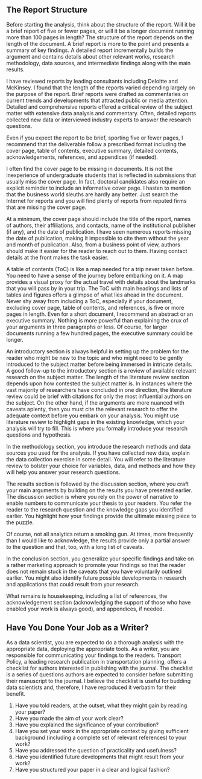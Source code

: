 
## The Report Structure

Before starting the analysis, think about the structure of the report. Will it be a brief report of five or fewer pages, or will it be a longer document running more than 100 pages in length? The structure of the report depends on the length of the document. A brief report is more to the point and presents a summary of key findings. A detailed report incrementally builds the argument and contains details about other relevant works, research methodology, data sources, and intermediate findings along with the main results.

I have reviewed reports by leading consultants including Deloitte and McKinsey. I found that the length of the reports varied depending largely on the purpose of the report. Brief reports were drafted as commentaries on current trends and developments that attracted public or media attention. Detailed and comprehensive reports offered a critical review of the subject matter with extensive data analysis and commentary. Often, detailed reports collected new data or interviewed industry experts to answer the research questions.

Even if you expect the report to be brief, sporting five or fewer pages, I recommend that the deliverable follow a prescribed format including the cover page, table of contents, executive summary, detailed contents, acknowledgements, references, and appendices (if needed).

I often find the cover page to be missing in documents. It is not the inexperience of undergraduate students that is reflected in submissions that usually miss the cover page. In fact, doctoral candidates also require an explicit reminder to include an informative cover page. I hasten to mention that the business world sleuths are hardly any better. Just search the Internet for reports and you will find plenty of reports from reputed firms that are missing the cover page.

At a minimum, the cover page should include the title of the report, names of authors, their affiliations, and contacts, name of the institutional publisher (if any), and the date of publication. I have seen numerous reports missing the date of publication, making it impossible to cite them without the year and month of publication. Also, from a business point of view, authors should make it easier for the reader to reach out to them. Having contact details at the front makes the task easier.

A table of contents (ToC) is like a map needed for a trip never taken before. You need to have a sense of the journey before embarking on it. A map provides a visual proxy for the actual travel with details about the landmarks that you will pass by in your trip. The ToC with main headings and lists of tables and figures offers a glimpse of what lies ahead in the document. Never shy away from including a ToC, especially if your document, excluding cover page, table of contents, and references, is five or more pages in length. Even for a short document, I recommend an abstract or an executive summary. Nothing is more powerful than explaining the crux of your arguments in three paragraphs or less. Of course, for larger documents running a few hundred pages, the executive summary could be longer.

An introductory section is always helpful in setting up the problem for the reader who might be new to the topic and who might need to be gently introduced to the subject matter before being immersed in intricate details. A good follow-up to the introductory section is a review of available relevant research on the subject matter. The length of the literature review section depends upon how contested the subject matter is. In instances where the vast majority of researchers have concluded in one direction, the literature review could be brief with citations for only the most influential authors on the subject. On the other hand, if the arguments are more nuanced with caveats aplenty, then you must cite the relevant research to offer the adequate context before you embark on your analysis. You might use literature review to highlight gaps in the existing knowledge, which your analysis will try to fill. This is where you formally introduce your research questions and hypothesis.

In the methodology section, you introduce the research methods and data sources you used for the analysis. If you have collected new data, explain the data collection exercise in some detail. You will refer to the literature review to bolster your choice for variables, data, and methods and how they will help you answer your research questions.

The results section is followed by the discussion section, where you craft your main arguments by building on the results you have presented earlier. The discussion section is where you rely on the power of narrative to enable numbers to communicate your thesis to your readers. You refer the reader to the research question and the knowledge gaps you identified earlier. You highlight how your findings provide the ultimate missing piece to the puzzle.

Of course, not all analytics return a smoking gun. At times, more frequently than I would like to acknowledge, the results provide only a partial answer to the question and that, too, with a long list of caveats.

In the conclusion section, you generalize your specific findings and take on a rather marketing approach to promote your findings so that the reader does not remain stuck in the caveats that you have voluntarily outlined earlier. You might also identify future possible developments in research and applications that could result from your research.

What remains is housekeeping, including a list of references, the acknowledgement section (acknowledging the support of those who have enabled your work is always good), and appendices, if needed.


## Have You Done Your Job as a Writer?

As a data scientist, you are expected to do a thorough analysis with the appropriate data, deploying the appropriate tools. As a writer, you are responsible for communicating your findings to the readers. Transport Policy, a leading research publication in transportation planning, offers a checklist for authors interested in publishing with the journal. The checklist is a series of questions authors are expected to consider before submitting their manuscript to the journal. I believe the checklist is useful for budding data scientists and, therefore, I have reproduced it verbatim for their benefit.
1. Have you told readers, at the outset, what they might gain by reading your paper?
2. Have you made the aim of your work clear?
3. Have you explained the significance of your contribution?
4. Have you set your work in the appropriate context by giving sufficient background (including a complete set of relevant references) to your work?
5. Have you addressed the question of practicality and usefulness?
6. Have you identified future developments that might result from your work?
7. Have you structured your paper in a clear and logical fashion?
